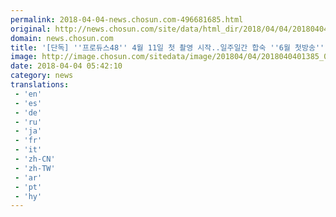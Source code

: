```yaml
---
permalink: 2018-04-04-news.chosun.com-496681685.html
original: http://news.chosun.com/site/data/html_dir/2018/04/04/2018040401444.html
domain: news.chosun.com
title: '[단독] ''프로듀스48'' 4월 11일 첫 촬영 시작..일주일간 합숙 ''6월 첫방송'''
image: http://image.chosun.com/sitedata/image/201804/04/2018040401385_0.jpg
date: 2018-04-04 05:42:10
category: news
translations: 
 - 'en'
 - 'es'
 - 'de'
 - 'ru'
 - 'ja'
 - 'fr'
 - 'it'
 - 'zh-CN'
 - 'zh-TW'
 - 'ar'
 - 'pt'
 - 'hy'
---
```


